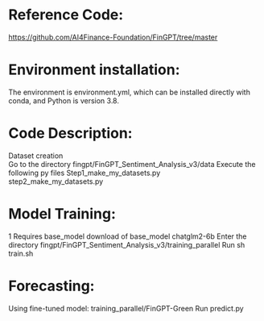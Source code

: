 # Reference Code:
https://github.com/AI4Finance-Foundation/FinGPT/tree/master

# Environment installation:
The environment is environment.yml, which can be installed directly with conda, and Python is version 3.8.

# Code Description:
Dataset creation  
Go to the directory fingpt/FinGPT_Sentiment_Analysis_v3/data
Execute the following py files
Step1_make_my_datasets.py  
step2_make_my_datasets.py

# Model Training:
1 Requires base_model download of base_model chatglm2-6b
Enter the directory fingpt/FinGPT_Sentiment_Analysis_v3/training_parallel
Run sh train.sh

# Forecasting:
Using fine-tuned model: training_parallel/FinGPT-Green
Run predict.py

